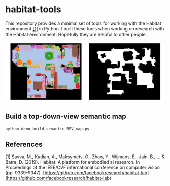 # habitat-tools
This repository provides a minimal set of tools for working with the Habitat environment [[1]](#references) in Python. I built these tools when working on research with the Habitat environment. Hopefully they are helpful to other people.

<img src='Figs/title.png'/>


## Build a top-down-view semantic map
```
python demo_build_semantic_BEV_map.py
```




## References
[1] Savva, M., Kadian, A., Maksymets, O., Zhao, Y., Wijmans, E., Jain, B., ... & Batra, D. (2019). Habitat: A platform for embodied ai research. In Proceedings of the IEEE/CVF international conference on computer vision (pp. 9339-9347). [https://github.com/facebookresearch/habitat-lab](https://github.com/facebookresearch/habitat-lab)
